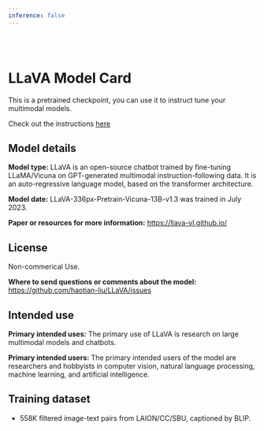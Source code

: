 ```yaml
---
inference: false
---
```


<br>
<br>

# LLaVA Model Card

This is a pretrained checkpoint, you can use it to instruct tune your multimodal models.

Check out the instructions [here](https://github.com/haotian-liu/LLaVA/blob/main/README.md#visual-instruction-tuning)

## Model details

**Model type:**
LLaVA is an open-source chatbot trained by fine-tuning LLaMA/Vicuna on GPT-generated multimodal instruction-following data.
It is an auto-regressive language model, based on the transformer architecture.

**Model date:**
LLaVA-336px-Pretrain-Vicuna-13B-v1.3 was trained in July 2023.

**Paper or resources for more information:**
https://llava-vl.github.io/

## License
Non-commerical Use.

**Where to send questions or comments about the model:**
https://github.com/haotian-liu/LLaVA/issues

## Intended use
**Primary intended uses:**
The primary use of LLaVA is research on large multimodal models and chatbots.

**Primary intended users:**
The primary intended users of the model are researchers and hobbyists in computer vision, natural language processing, machine learning, and artificial intelligence.

## Training dataset
- 558K filtered image-text pairs from LAION/CC/SBU, captioned by BLIP.
